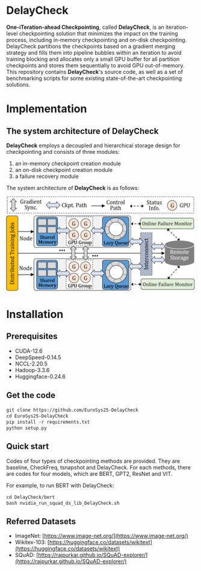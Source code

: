 # DelayCheck

**One-iTeration-ahead Checkpointing**, called **DelayCheck**, is an iteration-level checkpointing solution that minimizes the impact on the training process, including in-memory checkpointing and on-disk checkpointing. DelayCheck partitions the checkpoints based on a gradient merging strategy and fills them into pipeline bubbles within an iteration to avoid training blocking and allocates only a small GPU buffer for all partition checkpoints and stores them sequentially to avoid GPU out-of-memory. This repository contains **DelayCheck**'s source code, as well as a set of benchmarking scripts for some existing state-of-the-art checkpointing solutions.

# Implementation

## The system architecture of DelayCheck
**DelayCheck** employs a decoupled and hierarchical storage design for checkpointing and consists of three modules:   

1. an in-memory checkpoint creation module
2.  an on-disk checkpoint creation module 
3. a failure recovery module

The system architecture of **DelayCheck** is as follows: 

<center class ='img'>
<img src="checkpoint_workflow.jpg" width="600px" />
</center>





# Installation

## **Prerequisites**
- CUDA-12.6
- DeepSpeed-0.14.5 
- NCCL-2.20.5 
- Hadoop-3.3.6
- Huggingface-0.24.6

## **Get the code**
```shell
git clone https://github.com/EuroSys25-DelayCheck
cd EuroSys25-DelayCheck
pip install -r requirements.txt
python setup.py
```

## **Quick start**

Codes of four types of checkpointing methods are provided. They are baseline, CheckFreq, tsnapshot and DelayCheck. For each methods, there are codes for four models, which are BERT, GPT2, ResNet and VIT.

For example, to run BERT with DelayCheck:

```shell
cd DelayCheck/bert
bash nvidia_run_squad_ds_lib_DelayCheck.sh
```

## **Referred Datasets**

- ImageNet: [https://www.image-net.org/](https://www.image-net.org/)
- Wikitex-103: [https://huggingface.co/datasets/wikitext](https://huggingface.co/datasets/wikitext)
- SQuAD: [https://rajpurkar.github.io/SQuAD-explorer/](https://rajpurkar.github.io/SQuAD-explorer/)

